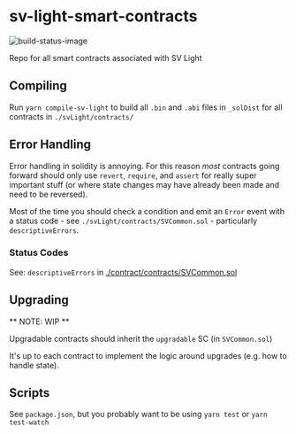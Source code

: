 # sv-light-smart-contracts

![build-status-image](https://travis-ci.org/secure-vote/sv-light-smart-contracts.svg?branch=master)

Repo for all smart contracts associated with SV Light

## Compiling

Run `yarn compile-sv-light` to build all `.bin` and `.abi` files in `_solDist` for all contracts in `./svLight/contracts/`
## Error Handling

Error handling in solidity is annoying. For this reason _most_ contracts going forward should only use `revert`, `require`, and `assert` for really super important stuff (or where state changes may have already been made and need to be reversed).

Most of the time you should check a condition and emit an `Error` event with a status code - see `./svLight/contracts/SVCommon.sol` - particularly `descriptiveErrors`.

### Status Codes

See: `descriptiveErrors` in [./contract/contracts/SVCommon.sol](./contract/contracts/SVCommon.sol)

## Upgrading

** NOTE: WIP **

Upgradable contracts should inherit the `upgradable` SC (in `SVCommon.sol`)

It's up to each contract to implement the logic around upgrades (e.g. how to handle state).

## Scripts

See `package.json`, but you probably want to be using `yarn test` or `yarn test-watch`
